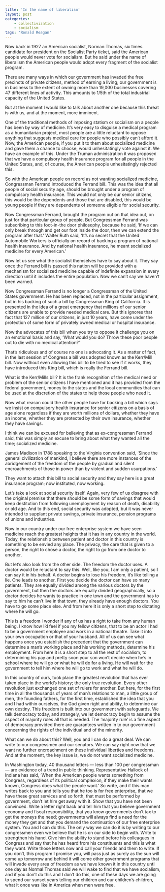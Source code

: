 ```yaml
---
title: 'In the name of liberalism'
layout: post
categories:
    - collectivization
    - socialism
tags: 'Ronald Reagan'
---
```


Now back in 1927 an American socialist, Norman Thomas, six times candidate for president on the Socialist Party ticket, said the American people would never vote for socialism. But he said under the name of liberalism the American people would adopt every fragment of the socialist program.

There are many ways in which our government has invaded the free precincts of private citizens, method of earning a living; our government is in business to the extent of owning more than 19,000 businesses covering 47 different lines of activity. This amounts to 1/5th of the total industrial capacity of the United States.

But at the moment I would like to talk about another one because this threat is with us, and at the moment, more imminent.

One of the traditional methods of imposing statism or socialism on a people has been by way of medicine. It’s very easy to disguise a medical program as a humanitarian project, most people are a little reluctant to oppose anything that suggests medical care for people who possibly can’t afford it. Now, the American people, if you put it to them about socialized medicine and gave them a chance to choose, would unhesitatingly vote against it. We have an example of this. Under the Truman administration it was proposed that we have a compulsory health insurance program for all people in the United States, and, of course, the American people unhesitatingly rejected this.

So with the American people on record as not wanting socialized medicine, Congressman Ferrand introduced the Ferrand bill. This was the idea that all people of social security age, should be brought under a program of compulsory health insurance. This would not only be our senior citizens, this would be the dependents and those that are disabled, this would be young people if they are dependents of someone eligible for social security.

Now Congressman Ferrand, brought the program out on that idea out, on just for that particular group of people. But Congressman Ferrand was subscribing to this foot-in-the door philosophy, because he said, ‘If we can only break through and get our foot inside the door, then we can extend the program after that.’ Walter Ruth said, ‘It’s no secret that the United Automobile Workers is officially on record of backing a program of national health insurance. And by national health insurance, he meant socialized medicine for every American.’

Now let us see what the socialist themselves have to say about it. They say once the Ferrand bill is passed this nation will be provided with a mechanism for socialized medicine capable of indefinite expansion in every direction until it includes the entire population. Now we can’t say we haven’t been warned.

Now Congressman Ferrand is no longer a Congressman of the United States government. He has been replaced, not in the particular assignment, but in his backing of such a bill by Congressman King of California. It is presented in the idea of a great emergency that millions of our senior citizens are unable to provide needed medical care. But this ignores that fact that 127 million of our citizens, in just 10 years, have come under the protection of some form of privately owned medical or hospital insurance.

Now the advocates of this bill when you try to oppose it challenge you on an emotional basis and say, ‘What would you do? Throw these poor people out to die with no medical attention?’

That’s ridiculous and of course no one is advocating it. As a matter of fact, in the last session of Congress a bill was adopted known as the Kerr/Mill bill. Now without even allowing this bill to be tried to see if it works, they have introduced this King bill, which is really the Ferrand bill.

What is the Kerr/Mills bill? It is the frank recognition of the medical need or problem of the senior citizens I have mentioned and it has provided from the federal government, money to the states and the local communities that can be used at the discretion of the states to help those people who need it.

Now what reason could the other people have for backing a bill which says we insist on compulsory health insurance for senior citizens on a basis of age alone regardless if they are worth millions of dollars, whether they have an income, whether they are protected by their own insurance, whether they have savings.

I think we can be excused for believing that as ex-congressman Ferrand said, this was simply an excuse to bring about what they wanted all the time; socialized medicine.

James Madison in 1788 speaking to the Virginia convention said, ‘Since the general civilization of mankind, I believe there are more instances of the abridgement of the freedom of the people by gradual and silent encroachments of those in power than by violent and sudden usurpations.’

They want to attach this bill to social security and they say here is a great insurance program; now instituted, now working.

Let’s take a look at social security itself. Again, very few of us disagree with the original premise that there should be some form of savings that would keep destitution from following unemployment by reason of death, disability or old age. And to this end, social security was adopted, but it was never intended to supplant private savings, private insurance, pension programs of unions and industries.

Now in our country under our free enterprise system we have seen medicine reach the greatest heights that it has in any country in the world. Today, the relationship between patient and doctor in this country is something to be envied any place. The privacy, the care that is given to a person, the right to chose a doctor, the right to go from one doctor to another.

But let’s also look from the other side. The freedom the doctor uses. A doctor would be reluctant to say this. Well, like you, I am only a patient, so I can say it in his behalf. A doctor begins to lose his freedom, it’s like telling a lie. One leads to another. First you decide the doctor can have so many patients. They are equally divided among the various doctors by the government, but then the doctors are equally divided geographically, so a doctor decides he wants to practice in one town and the government has to say to him he can’t live in that town, they already have enough doctors. You have to go some place else. And from here it is only a short step to dictating where he will go.

This is a freedom I wonder if any of us has a right to take from any human being. I know how I’d feel if you my fellow citizens, that to be an actor I had to be a government employee and work in a national theatre. Take it into your own occupation or that of your husband. All of us can see what happens once you establish the precedent that the government can determine a man’s working place and his working methods, determine his employment. From here it is a short step to all the rest of socialism, to determining his pay and pretty soon your son won’t decide when he’s in school where he will go or what he will do for a living. He will wait for the government to tell him where he will go to work and what he will do.

In this country of ours, took place the greatest revolution that has ever taken place in the world’s history; the only true revolution. Every other revolution just exchanged one set of rulers for another. But here, for the first time in all the thousands of years of man’s relations to man, a little group of men, the founding fathers, for the first time, established the idea that you and I had within ourselves, the God given right and ability, to determine our own destiny. This freedom is built into our government with safeguards. We talk democracy today, and strangely, we let democracy begin to assume the aspect of majority rules all that is needed. The ‘majority rule’ is a fine aspect of democracy provided there are guarantees written in to our government concerning the rights of the individual and of the minority.

What can we do about this? Well, you and I can do a great deal. We can write to our congressmen and our senators. We can say right now that we want no further encroachment on these individual liberties and freedoms. And at the moment, the key issue is, we do not want socialized medicine.

In Washington today, 40 thousand letters — less than 100 per congressman — are evidence of a trend in public thinking. Representative Hallock of Indiana has said, ‘When the American people wants something from Congress, regardless of its political complexion, if they make their wants known, Congress does what the people want.’ So write, and if this man writes back to you and tells you that he too is for free enterprise, that we have these great services and so forth, that must be performed by government, don’t let him get away with it. Show that you have not been convinced. Write a letter right back and tell him that you believe government economy and fiscal responsibility, that you know governments don’t tax to get the moneys the need; governments will always find a need for the money they get and that you demand the continuation of our free enterprise system. You and I can do this. The only way we can do it is by writing to our congressmen even we believe that he is on our side to begin with. Write to strengthen his hand. Give him the ability to stand before his colleagues in Congress and say that he has heard from his constituents and this is what they want. Write those letters now and call your friends and them to write. If you don’t, this program I promise you, will pass just as surely as the sun will come up tomorrow and behind it will come other government programs that will invade every area of freedom as we have known it in this country until one day as Normal Thomas said we will wake to find that we have socialism, and if you don’t do this and I don’t do this, one of these days we are going to spend our sunset years telling our children and our children’s children, what it once was like in America when men were free.